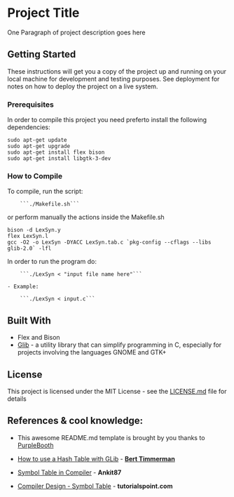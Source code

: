 # Project Title

One Paragraph of project description goes here

## Getting Started

These instructions will get you a copy of the project up and running on your local machine for development and testing purposes. See deployment for notes on how to deploy the project on a live system.

### Prerequisites
In order to compile this project you need preferto install the following dependencies: 
```
sudo apt-get update 
sudo apt-get upgrade 
sudo apt-get install flex bison
sudo apt-get install libgtk-3-dev
```

### How to Compile
To compile, run the script:

		```./Makefile.sh```

or perform manually the actions inside the Makefile.sh

```
bison -d LexSyn.y
flex LexSyn.l
gcc -O2 -o LexSyn -DYACC LexSyn.tab.c `pkg-config --cflags --libs glib-2.0` -lfl
```

In order to run the program do:

		```./LexSyn < "input file name here"```

	- Example:

		```./LexSyn < input.c```


## Built With

* Flex and Bison
* [Glib](https://developer.gnome.org/glib/) - a utility library that can simplify programming in C, especially for projects involving the languages GNOME and GTK+

## License

This project is licensed under the MIT License - see the [LICENSE.md](LICENSE.md) file for details

## References & cool knowledge:

* This awesome README.md template is brought by you thanks to 
[PurpleBooth](https://github.com/PurpleBooth)

* [How to use a Hash Table with GLib](https://gist.github.com/bert/265933/a583fe4ec3e383499d86ea446c6db750412d611a) - **[Bert Timmerman](https://github.com/bert)**

* [Symbol Table in Compiler](https://www.geeksforgeeks.org/symbol-table-compiler/) - **Ankit87**

* [Compiler Design - Symbol Table](https://www.tutorialspoint.com/compiler_design/compiler_design_symbol_table.htm) - **tutorialspoint.com**
